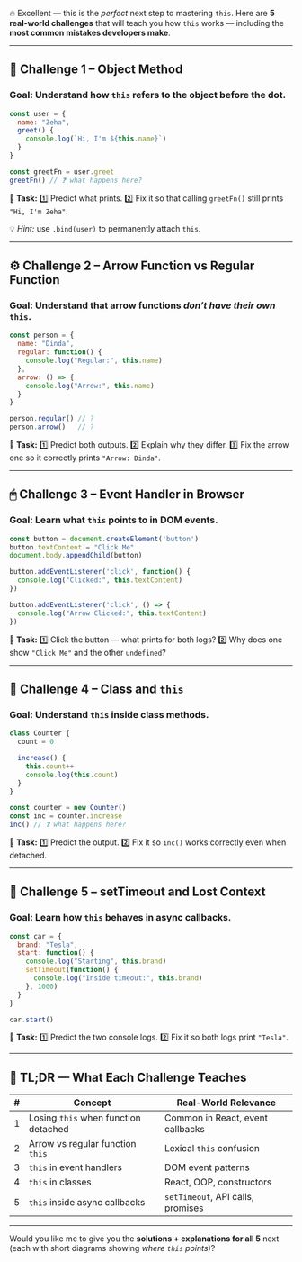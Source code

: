 🔥 Excellent — this is the *perfect* next step to mastering `this`.
Here are **5 real-world challenges** that will teach you how `this` works — including the **most common mistakes developers make**.

---

## 🧩 **Challenge 1 – Object Method**

### **Goal:** Understand how `this` refers to the object before the dot.

```js
const user = {
  name: "Zeha",
  greet() {
    console.log(`Hi, I'm ${this.name}`)
  }
}

const greetFn = user.greet
greetFn() // ❓ what happens here?
```

**🧠 Task:**
1️⃣ Predict what prints.
2️⃣ Fix it so that calling `greetFn()` still prints `"Hi, I'm Zeha"`.

💡 *Hint:* use `.bind(user)` to permanently attach `this`.

---

## ⚙️ **Challenge 2 – Arrow Function vs Regular Function**

### **Goal:** Understand that arrow functions *don’t have their own* `this`.

```js
const person = {
  name: "Dinda",
  regular: function() {
    console.log("Regular:", this.name)
  },
  arrow: () => {
    console.log("Arrow:", this.name)
  }
}

person.regular() // ?
person.arrow()   // ?
```

**🧠 Task:**
1️⃣ Predict both outputs.
2️⃣ Explain why they differ.
3️⃣ Fix the arrow one so it correctly prints `"Arrow: Dinda"`.

---

## 🖱 **Challenge 3 – Event Handler in Browser**

### **Goal:** Learn what `this` points to in DOM events.

```js
const button = document.createElement('button')
button.textContent = "Click Me"
document.body.appendChild(button)

button.addEventListener('click', function() {
  console.log("Clicked:", this.textContent)
})

button.addEventListener('click', () => {
  console.log("Arrow Clicked:", this.textContent)
})
```

**🧠 Task:**
1️⃣ Click the button — what prints for both logs?
2️⃣ Why does one show `"Click Me"` and the other `undefined`?

---

## 🔁 **Challenge 4 – Class and `this`**

### **Goal:** Understand `this` inside class methods.

```js
class Counter {
  count = 0

  increase() {
    this.count++
    console.log(this.count)
  }
}

const counter = new Counter()
const inc = counter.increase
inc() // ❓ what happens here?
```

**🧠 Task:**
1️⃣ Predict the output.
2️⃣ Fix it so `inc()` works correctly even when detached.


---

## 🧮 **Challenge 5 – setTimeout and Lost Context**

### **Goal:** Learn how `this` behaves in async callbacks.

```js
const car = {
  brand: "Tesla",
  start: function() {
    console.log("Starting", this.brand)
    setTimeout(function() {
      console.log("Inside timeout:", this.brand)
    }, 1000)
  }
}

car.start()
```

**🧠 Task:**
1️⃣ Predict the two console logs.
2️⃣ Fix it so both logs print `"Tesla"`.


---

## 🧭 TL;DR — What Each Challenge Teaches

| # | Concept                              | Real-World Relevance              |
| - | ------------------------------------ | --------------------------------- |
| 1 | Losing `this` when function detached | Common in React, event callbacks  |
| 2 | Arrow vs regular function `this`     | Lexical `this` confusion          |
| 3 | `this` in event handlers             | DOM event patterns                |
| 4 | `this` in classes                    | React, OOP, constructors          |
| 5 | `this` inside async callbacks        | `setTimeout`, API calls, promises |

---

Would you like me to give you the **solutions + explanations for all 5** next (each with short diagrams showing *where `this` points*)?
